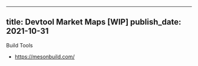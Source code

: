 
---
title: Devtool Market Maps [WIP]
publish_date: 2021-10-31
---

Build Tools
- https://mesonbuild.com/

